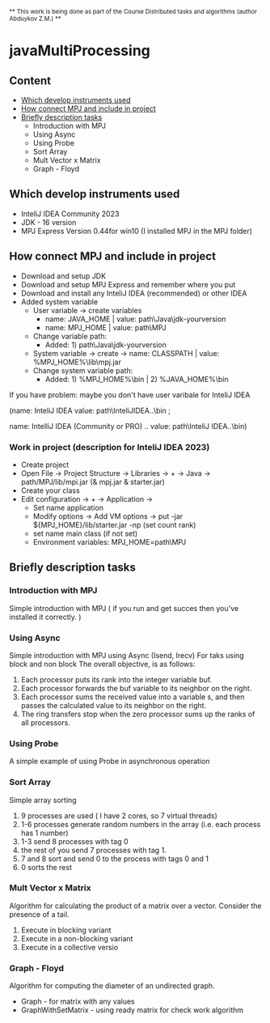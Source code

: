 <sub>** This work is being done as part of the Course Distributed tasks and algorithms (author Abduykov Z.M.) **</sub> 


# javaMultiProcessing

## Content
- <a href="https://github.com/StrongerProgrammer7/javaMultiProcessing#which-develop-instruments-used">Which develop instruments used </a>
-  <a href="https://github.com/StrongerProgrammer7/javaMultiProcessing#how-connect-mpj-and-include-in-project">How connect MPJ and include in project</a>
- <a href="https://github.com/StrongerProgrammer7/javaMultiProcessing#work-in-project-description-for-intelij-idea-2023">Briefly description tasks</a>
  - Introduction with MPJ
  - Using Async
  - Using Probe
  - Sort Array
  - Mult Vector x Matrix
  - Graph - Floyd

## Which develop instruments used

- InteliJ IDEA Community 2023
- JDK - 16 version
- MPJ Express Version 0.44for win10 (I installed MPJ in the MPJ folder) 

## How connect MPJ and include in project

- Download and setup JDK
- Download and setup MPJ Express and remember where you put
- Download and install any InteliJ IDEA (recommended) or other IDEA
- Added system variable
  - User variable -> create variables
    - name: JAVA_HOME | value: path\Java\jdk-yourversion
    - name: MPJ_HOME | value: path\MPJ
  - Change variable path:
    - Added: 1) path\Java\jdk-yourversion 
  - System variable -> create -> name: CLASSPATH | value: %MPJ_HOME%\lib\mpj.jar
  - Change system variable path:
    - Added: 1) %MPJ_HOME%\bin | 2) %JAVA_HOME%\bin

If you have problem: maybe you don't have user varibale for InteliJ IDEA 

(name: InteliJ IDEA value: path\InteliJIDEA..\bin ; 

name: IntelliJ IDEA (Community or PRO) .. value: path\InteliJ IDEA..\bin)

### Work in project (description for InteliJ IDEA 2023)

- Create project
- Open File -> Project Structure -> Libraries -> + -> Java -> path/MPJ/lib/mpi.jar (& mpj.jar & starter.jar)
- Create your class
- Edit configuration -> + -> Application ->
  - Set name application
  - Modify options -> Add VM options -> put -jar ${MPJ_HOME}/lib/starter.jar -np (set count rank)
  - set name main class (if not set)
  - Environment variables: MPJ_HOME=path\MPJ

## Briefly description tasks

### Introduction with MPJ

Simple introduction with MPJ ( if you run and get succes then you've installed it correctly. )

### Using Async

Simple introduction with MPJ using Async (Isend, Irecv)
For taks using block and non block
The overall objective, is as follows:
1) Each processor puts its rank into the integer variable buf.
2) Each processor forwards the buf variable to its neighbor on the right.
3) Each processor sums the received value into a variable s, and then passes the calculated value to its neighbor on the right. 
4) The ring transfers stop when the zero processor sums up the ranks of all processors.

### Using Probe

A simple example of using Probe in asynchronous operation

### Sort Array

Simple array sorting
1) 9 processes are used ( I have 2 cores, so 7 virtual threads)
2) 1-6 processes generate random numbers in the array (i.e. each process has 1 number)
3) 1-3 send 8 processes with tag 0
4) the rest of you send 7 processes with tag 1.
5) 7 and 8 sort and send 0 to the process with tags 0 and 1
6) 0 sorts the rest

### Mult Vector x Matrix

Algorithm for calculating the product of a matrix over a vector. 
Consider the presence of a tail.
1) Execute in blocking variant
2) Execute in a non-blocking variant
3) Execute in a collective versio

### Graph - Floyd

Algorithm for computing the diameter of an undirected graph.
- Graph - for matrix with any values
- GraphWithSetMatrix - using ready matrix for check work algorithm 
